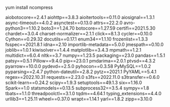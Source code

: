 yum install ncompress

aiobotocore==2.4.1
aiohttp==3.8.3
aioitertools==0.11.0
aiosignal==1.3.1
async-timeout==4.0.2
asynctest==0.13.0
attrs==22.2.0
avro-python3==1.10.2
boto3==1.24.70
botocore==1.27.59
certifi==2021.5.30
chardet==3.0.4
charset-normalizer==2.1.1
click==8.1.3
cycler==0.10.0
Cython==0.29.32
docutils==0.17.1
enum34==1.1.10
frozenlist==1.3.3
fsspec==2021.8.1
idna==2.10
importlib-metadata==5.0.0
jmespath==0.10.0
joblib==1.0.1
kiwisolver==1.4.4
matplotlib==3.4.3
mpmath==1.2.1
multidict==6.0.4
nltk==3.7
numpy==1.23.5
packaging==23.0
pandas==1.5.1
patsy==0.5.1
Pillow==9.4.0
pip==23.0.1
pmdarima==2.0.1
ptvsd==4.3.2
pyarrow==10.0.0
pydevd==2.5.0
pyhocon==0.3.58
PyMySQL==1.0.2
pyparsing==2.4.7
python-dateutil==2.8.2
pytz==2021.1
PyYAML==5.4.1
regex==2022.10.31
requests==2.23.0
s3fs==2022.11.0
s3transfer==0.6.0
scikit-learn==0.24.2
scipy==1.9.3
setuptools==49.1.3
six==1.16.0
Spark==1.0
statsmodels==0.13.5
subprocess32==3.5.4
sympy==1.8
tbats==1.1.0
threadpoolctl==3.1.0
tqdm==4.64.1
typing_extensions==4.4.0
urllib3==1.25.11
wheel==0.37.0
wrapt==1.14.1
yarl==1.8.2
zipp==3.10.0